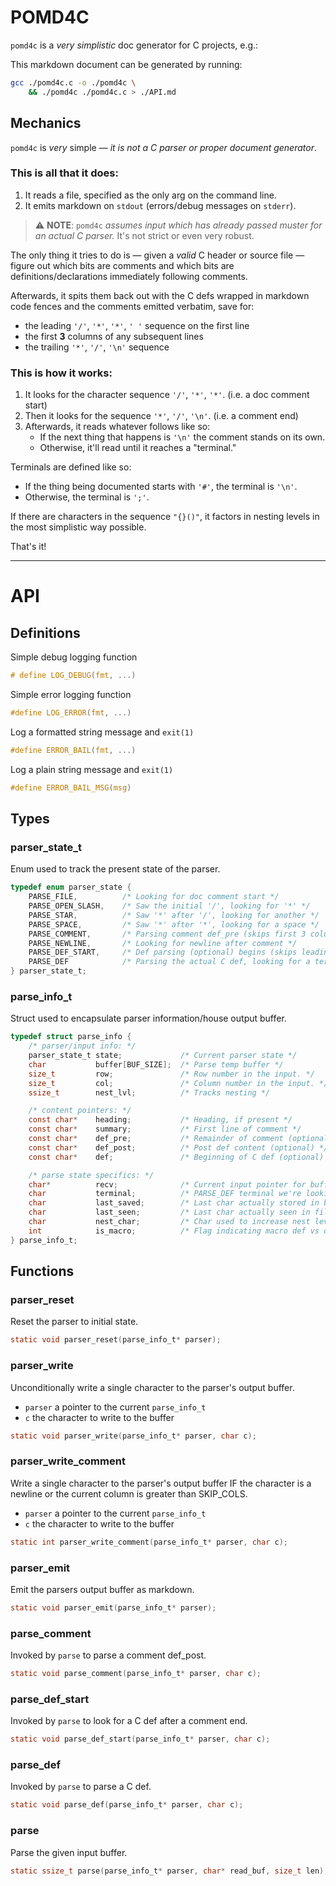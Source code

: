 # POMD4C

`pomd4c` is a _very simplistic_ doc generator for C projects, e.g.:

This markdown document can be generated by running:

```bash
gcc ./pomd4c.c -o ./pomd4c \
    && ./pomd4c ./pomd4c.c > ./API.md
```

## Mechanics

`pomd4c` is *very* simple — *it is not a C parser or proper document
generator*.

### This is all that it does:

1. It reads a file, specified as the only arg on the command line.
1. It emits markdown on `stdout` (errors/debug messages on `stderr`).

> :warning: **NOTE**: `pomd4c` _assumes input which has already passed
> muster for an actual C parser._ It's not strict or even very robust.

The only thing it tries to do is — given a _valid_ C header or source file —
figure out which bits are comments and which bits are
definitions/declarations immediately following comments.

Afterwards, it spits them back out with the C defs wrapped in markdown
code fences and the comments emitted verbatim, save for:
 - the leading `'/'`, `'*'`, `'*'`, `' '` sequence on the first line
 - the first **3** columns of any subsequent lines
 - the trailing `'*'`, `'/'`, `'\n'` sequence


### This is how it works:

1. It looks for the character sequence `'/'`, `'*'`, `'*'`.
   (i.e. a doc comment start)
1. Then it looks for the sequence `'*'`, `'/'`, `'\n'`.
   (i.e. a comment end)
1. Afterwards, it reads whatever follows like so:
    - If the next thing that happens is `'\n'` the comment stands on its own.
    - Otherwise, it'll read until it reaches a "terminal."

Terminals are defined like so:
 - If the thing being documented starts with `'#'`, the terminal is `'\n'`.
 - Otherwise, the terminal is `';'`.

If there are characters in the sequence `"{}()"`, it factors in nesting
levels in the most simplistic way possible.

That's it!

---


# API 


## Definitions


Simple debug logging function 

```C
# define LOG_DEBUG(fmt, ...)
```


Simple error logging function 

```C
#define LOG_ERROR(fmt, ...)
```


Log a formatted string message and `exit(1)`

```C
#define ERROR_BAIL(fmt, ...)
```


Log a plain string message and `exit(1)` 

```C
#define ERROR_BAIL_MSG(msg)
```


## Types


### parser_state_t

Enum used to track the present state of the parser.

```C
typedef enum parser_state {
    PARSE_FILE,          /* Looking for doc comment start */
    PARSE_OPEN_SLASH,    /* Saw the initial '/', looking for '*' */
    PARSE_STAR,          /* Saw '*' after '/', looking for another */
    PARSE_SPACE,         /* Saw '*' after '*', looking for a space */
    PARSE_COMMENT,       /* Parsing comment def_pre (skips first 3 columns) */
    PARSE_NEWLINE,       /* Looking for newline after comment */
    PARSE_DEF_START,     /* Def parsing (optional) begins (skips leading ' ')*/
    PARSE_DEF            /* Parsing the actual C def, looking for a terminal */
} parser_state_t;
```


### parse_info_t

Struct used to encapsulate parser information/house output buffer.

```C
typedef struct parse_info {
    /* parser/input info: */
    parser_state_t state;             /* Current parser state */
    char           buffer[BUF_SIZE];  /* Parse temp buffer */
    size_t         row;               /* Row number in the input. */
    size_t         col;               /* Column number in the input. */
    ssize_t        nest_lvl;          /* Tracks nesting */

    /* content pointers: */
    const char*    heading;           /* Heading, if present */
    const char*    summary;           /* First line of comment */
    const char*    def_pre;           /* Remainder of comment (optional) */
    const char*    def_post;          /* Post def content (optional) */
    const char*    def;               /* Beginning of C def (optional) */

    /* parse state specifics: */
    char*          recv;              /* Current input pointer for buffer */
    char           terminal;          /* PARSE_DEF terminal we're looking for */
    char           last_saved;        /* Last char actually stored in buffer */
    char           last_seen;         /* Last char actually seen in file */
    char           nest_char;         /* Char used to increase nest level */
    int            is_macro;          /* Flag indicating macro def vs other */
} parse_info_t;
```


## Functions


### parser_reset

Reset the parser to initial state.

```C
static void parser_reset(parse_info_t* parser);
```


### parser_write

Unconditionally write a single character to the parser's output buffer.

 - `parser` a pointer to the current `parse_info_t`
 - `c` the character to write to the buffer

```C
static void parser_write(parse_info_t* parser, char c);
```


### parser_write_comment

Write a single character to the parser's output buffer IF the character is
a newline or the current column is greater than SKIP_COLS.

 - `parser` a pointer to the current `parse_info_t`
 - `c` the character to write to the buffer

```C
static int parser_write_comment(parse_info_t* parser, char c);
```


### parser_emit

Emit the parsers output buffer as markdown.

```C
static void parser_emit(parse_info_t* parser);
```


### parse_comment

Invoked by `parse` to parse a comment def_post.

```C
static void parse_comment(parse_info_t* parser, char c);
```


### parse_def_start

Invoked by `parse` to look for a C def after a comment end.

```C
static void parse_def_start(parse_info_t* parser, char c);
```


### parse_def

Invoked by `parse` to parse a C def.

```C
static void parse_def(parse_info_t* parser, char c);
```


### parse

Parse the given input buffer.

```C
static ssize_t parse(parse_info_t* parser, char* read_buf, size_t len);
```


